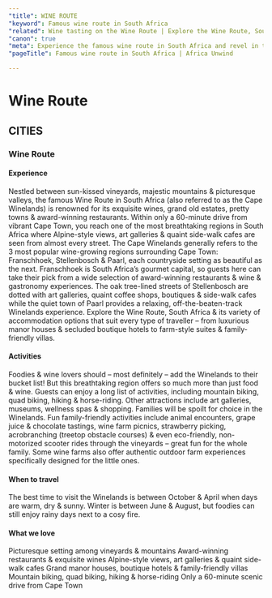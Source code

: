 ```yaml
---
"title": WINE ROUTE
"keyword": Famous wine route in South Africa
"related": Wine tasting on the Wine Route | Explore the Wine Route, South Africa | Vineyards and wineries on the Wine Route | Wine and gastronomy experiences | Wine Route travel recommendations
"canon": true
"meta": Experience the famous wine route in South Africa and revel in the picturesque towns and majestic mountains. Let Africa Unwind plan your perfect getaway!
"pageTitle": Famous wine route in South Africa | Africa Unwind

---
```


# Wine Route
## CITIES
### Wine Route

#### Experience
Nestled between sun-kissed vineyards, majestic mountains &amp; picturesque valleys, the famous Wine Route in South Africa (also referred to as the Cape Winelands) is renowned for its exquisite wines, grand old estates, pretty towns &amp; award-winning restaurants.
Within only a 60-minute drive from vibrant Cape Town, you reach one of the most breathtaking regions in South Africa where Alpine-style views, art galleries &amp; quaint side-walk cafes are seen from almost every street.
The Cape Winelands generally refers to the 3 most popular wine-growing regions surrounding Cape Town: Franschhoek, Stellenbosch &amp; Paarl, each countryside setting as beautiful as the next.
Franschhoek is South Africa’s gourmet capital, so guests here can take their pick from a wide selection of award-winning restaurants &amp; wine &amp; gastronomy experiences. The oak tree-lined streets of Stellenbosch are dotted with art galleries, quaint coffee shops, boutiques &amp; side-walk cafes while the quiet town of Paarl provides a relaxing, off-the-beaten-track Winelands experience.
Explore the Wine Route, South Africa &amp; its variety of accommodation options that suit every type of traveller – from luxurious manor houses &amp; secluded boutique hotels to farm-style suites &amp; family-friendly villas.

#### Activities
Foodies &amp; wine lovers should – most definitely – add the Winelands to their bucket list! But this breathtaking region offers so much more than just food &amp; wine.
Guests can enjoy a long list of activities, including mountain biking, quad biking, hiking &amp; horse-riding. Other attractions include art galleries, museums, wellness spas &amp; shopping.
Families will be spoilt for choice in the Winelands. Fun family-friendly activities include animal encounters, grape juice &amp; chocolate tastings, wine farm picnics, strawberry picking, acrobranching (treetop obstacle courses) &amp; even eco-friendly, non-motorized scooter rides through the vineyards – great fun for the whole family. Some wine farms also offer authentic outdoor farm experiences specifically designed for the little ones.

#### When to travel
The best time to visit the Winelands is between October &amp; April when days are warm, dry &amp; sunny. Winter is between June &amp; August, but foodies can still enjoy rainy days next to a cosy fire.


#### What we love
Picturesque setting among vineyards & mountains
Award-winning restaurants & exquisite wines
Alpine-style views, art galleries & quaint side-walk cafes
Grand manor houses, boutique hotels & family-friendly villas
Mountain biking, quad biking, hiking & horse-riding
Only a 60-minute scenic drive from Cape Town